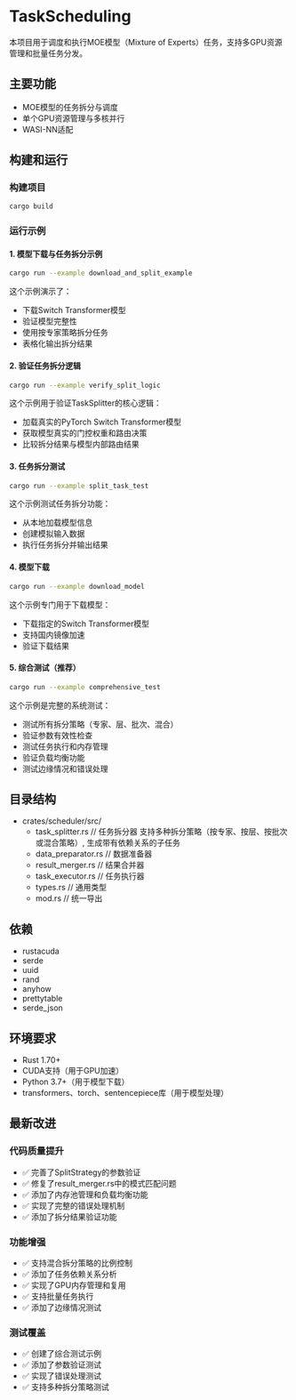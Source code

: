 # TaskScheduling

本项目用于调度和执行MOE模型（Mixture of Experts）任务，支持多GPU资源管理和批量任务分发。

## 主要功能
- MOE模型的任务拆分与调度
- 单个GPU资源管理与多核并行
- WASI-NN适配

## 构建和运行

### 构建项目
```bash
cargo build
```

### 运行示例

#### 1. 模型下载与任务拆分示例
```bash
cargo run --example download_and_split_example
```
这个示例演示了：
- 下载Switch Transformer模型
- 验证模型完整性
- 使用按专家策略拆分任务
- 表格化输出拆分结果

#### 2. 验证任务拆分逻辑
```bash
cargo run --example verify_split_logic
```
这个示例用于验证TaskSplitter的核心逻辑：
- 加载真实的PyTorch Switch Transformer模型
- 获取模型真实的门控权重和路由决策
- 比较拆分结果与模型内部路由结果

#### 3. 任务拆分测试
```bash
cargo run --example split_task_test
```
这个示例测试任务拆分功能：
- 从本地加载模型信息
- 创建模拟输入数据
- 执行任务拆分并输出结果

#### 4. 模型下载
```bash
cargo run --example download_model
```
这个示例专门用于下载模型：
- 下载指定的Switch Transformer模型
- 支持国内镜像加速
- 验证下载结果

#### 5. 综合测试（推荐）
```bash
cargo run --example comprehensive_test
```
这个示例是完整的系统测试：
- 测试所有拆分策略（专家、层、批次、混合）
- 验证参数有效性检查
- 测试任务执行和内存管理
- 验证负载均衡功能
- 测试边缘情况和错误处理

## 目录结构
- crates/scheduler/src/
  - task_splitter.rs      // 任务拆分器 支持多种拆分策略（按专家、按层、按批次或混合策略）, 生成带有依赖关系的子任务
  - data_preparator.rs    // 数据准备器
  - result_merger.rs      // 结果合并器
  - task_executor.rs      // 任务执行器
  - types.rs              // 通用类型
  - mod.rs                // 统一导出

## 依赖
- rustacuda
- serde
- uuid
- rand
- anyhow
- prettytable
- serde_json

## 环境要求
- Rust 1.70+
- CUDA支持（用于GPU加速）
- Python 3.7+（用于模型下载）
- transformers、torch、sentencepiece库（用于模型处理）

## 最新改进

### 代码质量提升
- ✅ 完善了SplitStrategy的参数验证
- ✅ 修复了result_merger.rs中的模式匹配问题
- ✅ 添加了内存池管理和负载均衡功能
- ✅ 实现了完整的错误处理机制
- ✅ 添加了拆分结果验证功能

### 功能增强
- ✅ 支持混合拆分策略的比例控制
- ✅ 添加了任务依赖关系分析
- ✅ 实现了GPU内存管理和复用
- ✅ 支持批量任务执行
- ✅ 添加了边缘情况测试

### 测试覆盖
- ✅ 创建了综合测试示例
- ✅ 添加了参数验证测试
- ✅ 实现了错误处理测试
- ✅ 支持多种拆分策略测试



<!-- TODO:若要贴近真实场景，需补充：

与真实 MOE 模型权重的绑定（加载专家 / 层的私有权重）；
基于张量的输入数据拆分（而非字节流）；
子任务的实际计算逻辑（调用 GPU 进行前向传播）； -->